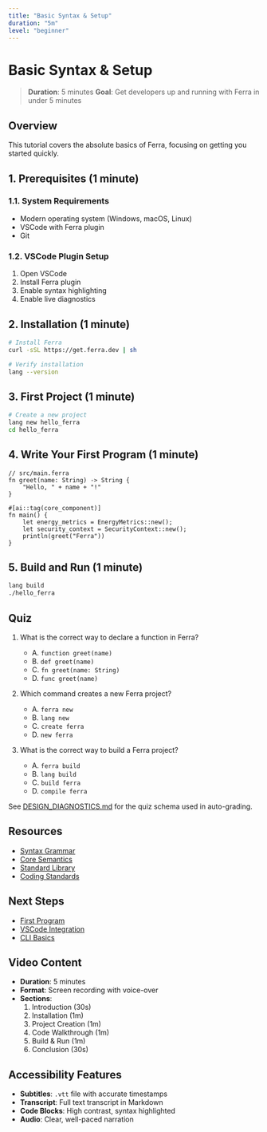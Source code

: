 ```yaml
---
title: "Basic Syntax & Setup"
duration: "5m"
level: "beginner"
---
```


# Basic Syntax & Setup

> **Duration**: 5 minutes
> **Goal**: Get developers up and running with Ferra in under 5 minutes

## Overview

This tutorial covers the absolute basics of Ferra, focusing on getting you started quickly.

## 1. Prerequisites (1 minute)

### 1.1. System Requirements
- Modern operating system (Windows, macOS, Linux)
- VSCode with Ferra plugin
- Git

### 1.2. VSCode Plugin Setup
1. Open VSCode
2. Install Ferra plugin
3. Enable syntax highlighting
4. Enable live diagnostics

## 2. Installation (1 minute)

```bash
# Install Ferra
curl -sSL https://get.ferra.dev | sh

# Verify installation
lang --version
```

## 3. First Project (1 minute)

```bash
# Create a new project
lang new hello_ferra
cd hello_ferra
```

## 4. Write Your First Program (1 minute)

```ferra
// src/main.ferra
fn greet(name: String) -> String {
    "Hello, " + name + "!"
}

#[ai::tag(core_component)]
fn main() {
    let energy_metrics = EnergyMetrics::new();
    let security_context = SecurityContext::new();
    println(greet("Ferra"))
}
```

## 5. Build and Run (1 minute)

```bash
lang build
./hello_ferra
```

## Quiz

1. What is the correct way to declare a function in Ferra?
   - A. `function greet(name)`
   - B. `def greet(name)`
   - C. `fn greet(name: String)`
   - D. `func greet(name)`

2. Which command creates a new Ferra project?
   - A. `ferra new`
   - B. `lang new`
   - C. `create ferra`
   - D. `new ferra`

3. What is the correct way to build a Ferra project?
   - A. `ferra build`
   - B. `lang build`
   - C. `build ferra`
   - D. `compile ferra`

See [DESIGN_DIAGNOSTICS.md](../../reference/DESIGN_DIAGNOSTICS.md) for the quiz schema used in auto-grading.

## Resources

- [Syntax Grammar](../../reference/SYNTAX_GRAMMAR_V0.1.md)
- [Core Semantics](../../reference/CORE_SEMANTICS_V0.1.md)
- [Standard Library](../../reference/STDLIB_CORE_V0.1.md)
- [Coding Standards](../../reference/CODING_STANDARDS.md)

## Next Steps

- [First Program](./first_program.md)
- [VSCode Integration](./vscode_integration.md)
- [CLI Basics](./cli_basics.md)

## Video Content

- **Duration**: 5 minutes
- **Format**: Screen recording with voice-over
- **Sections**:
  1. Introduction (30s)
  2. Installation (1m)
  3. Project Creation (1m)
  4. Code Walkthrough (1m)
  5. Build & Run (1m)
  6. Conclusion (30s)

## Accessibility Features

- **Subtitles**: `.vtt` file with accurate timestamps
- **Transcript**: Full text transcript in Markdown
- **Code Blocks**: High contrast, syntax highlighted
- **Audio**: Clear, well-paced narration 